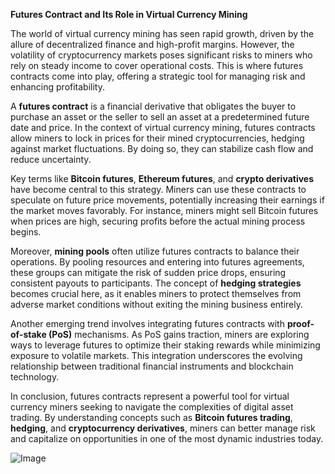 **Futures Contract and Its Role in Virtual Currency Mining**

The world of virtual currency mining has seen rapid growth, driven by the allure of decentralized finance and high-profit margins. However, the volatility of cryptocurrency markets poses significant risks to miners who rely on steady income to cover operational costs. This is where futures contracts come into play, offering a strategic tool for managing risk and enhancing profitability.

A **futures contract** is a financial derivative that obligates the buyer to purchase an asset or the seller to sell an asset at a predetermined future date and price. In the context of virtual currency mining, futures contracts allow miners to lock in prices for their mined cryptocurrencies, hedging against market fluctuations. By doing so, they can stabilize cash flow and reduce uncertainty.

Key terms like **Bitcoin futures**, **Ethereum futures**, and **crypto derivatives** have become central to this strategy. Miners can use these contracts to speculate on future price movements, potentially increasing their earnings if the market moves favorably. For instance, miners might sell Bitcoin futures when prices are high, securing profits before the actual mining process begins.

Moreover, **mining pools** often utilize futures contracts to balance their operations. By pooling resources and entering into futures agreements, these groups can mitigate the risk of sudden price drops, ensuring consistent payouts to participants. The concept of **hedging strategies** becomes crucial here, as it enables miners to protect themselves from adverse market conditions without exiting the mining business entirely.

Another emerging trend involves integrating futures contracts with **proof-of-stake (PoS)** mechanisms. As PoS gains traction, miners are exploring ways to leverage futures to optimize their staking rewards while minimizing exposure to volatile markets. This integration underscores the evolving relationship between traditional financial instruments and blockchain technology.

In conclusion, futures contracts represent a powerful tool for virtual currency miners seeking to navigate the complexities of digital asset trading. By understanding concepts such as **Bitcoin futures trading**, **hedging**, and **cryptocurrency derivatives**, miners can better manage risk and capitalize on opportunities in one of the most dynamic industries today.

![Image](https://github.com/user-attachments/assets/31692037-0104-4703-abd1-696b6a7dd41b)